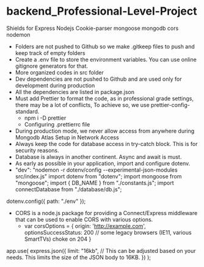 # backend_Professional-Level-Project

Shields for Express Nodejs Cookie-parser mongoose mongodb cors nodemon

- Folders are not pushed to Github so we make .gitkeep files to push and keep track of empty folders
- Create a .env file to store the environment variables. You can use online gitignore generators for that.
- More organized codes in src folder
- Dev dependencies are not pushed to Github and are used only for development during production
- All the dependencies are listed in package.json
- Must add Prettier to format the code, as in professional grade settings, there may be a lot of conflicts, To achieve so, we use prettier-config-standard.
  - npm i -D prettier
  - Configuring .prettierrc file
- During production mode, we never allow access from anywhere during Mongodb Atlas Setup in Network Access
- Always keep the code for database access in try-catch block. This is for security reasons.
- Database is always in another continent. Async and await is must.
- As early as possible in your application, import and configure dotenv.
- "dev": "nodemon -r dotenv/config --experimental-json-modules src/index.js"
  import dotenv from "dotenv";
  import mongoose from "mongoose";
  import { DB_NAME } from "./constants.js";
  import connectDatabase from "./database/db.js";

dotenv.config({ path: "./env" });

- CORS is a node.js package for providing a Connect/Express middleware that can be used to enable CORS with various options.
  - var corsOptions = {
    origin: 'http://example.com',
    optionsSuccessStatus: 200 // some legacy browsers (IE11, various SmartTVs) choke on 204
    }

app.use(
express.json({
limit: "16kb", // This can be adjusted based on your needs. This limits the size of the JSON body to 16KB.
})
);
